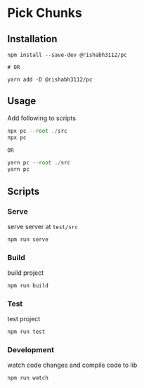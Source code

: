# Pick Chunks

## Installation
```
npm install --save-dev @rishabh3112/pc

# OR

yarn add -D @rishabh3112/pc
```

## Usage
Add following to scripts
```js
npx pc --root ./src
npx pc

OR

yarn pc --root ./src
yarn pc
```

## Scripts 
### Serve
serve server at `test/src`
```bash
npm run serve
```

### Build
build project
```bash
npm run build
```

### Test
test project
```bash
npm run test
```

### Development
watch code changes and compile code to lib
```bash
npm run watch
```
